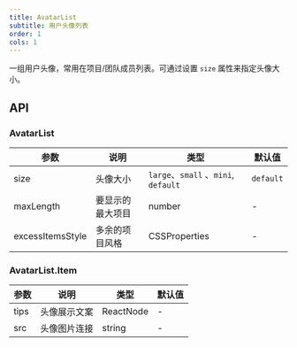 ```yaml
---
title: AvatarList
subtitle: 用户头像列表
order: 1
cols: 1
---
```


一组用户头像，常用在项目/团队成员列表。可通过设置 `size` 属性来指定头像大小。

## API

### AvatarList

| 参数               | 说明       | 类型                                 | 默认值       |
| ---------------- | -------- | ---------------------------------- | --------- |
| size             | 头像大小     | `large`、`small` 、`mini`, `default` | `default` |
| maxLength        | 要显示的最大项目 | number                             | -         |
| excessItemsStyle | 多余的项目风格  | CSSProperties                      | -         |

### AvatarList.Item

| 参数   | 说明     | 类型        | 默认值 |
| ---- | ------ | --------- | --- |
| tips | 头像展示文案 | ReactNode | -   |
| src  | 头像图片连接 | string    | -   |
